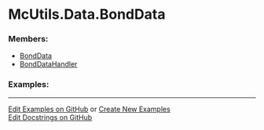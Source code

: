 # <a id="McUtils.Data.BondData">McUtils.Data.BondData</a>
    


### Members:

  - [BondData](BondData/BondData.md)
  - [BondDataHandler](BondData/BondDataHandler.md)

### Examples:



___

[Edit Examples on GitHub](https://github.com/McCoyGroup/References/edit/gh-pages/Documentation/examples/McUtils/Data/BondData.md) or 
[Create New Examples](https://github.com/McCoyGroup/References/new/gh-pages/?filename=Documentation/examples/McUtils/Data/BondData.md) <br/>
[Edit Docstrings on GitHub](https://github.com/McCoyGroup/McUtils/edit/master/Data/BondData/__init__.py?message=Update%20Docs)